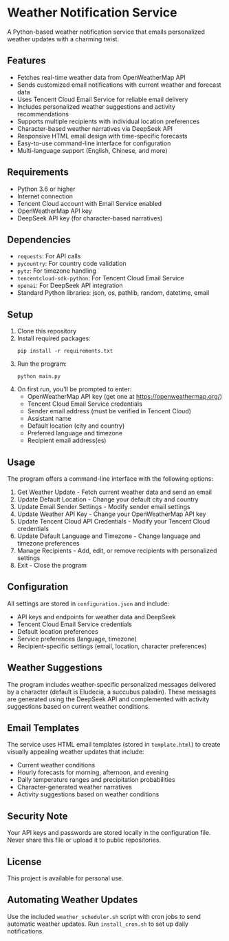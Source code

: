 # Weather Notification Service

A Python-based weather notification service that emails personalized weather updates with a charming twist.

## Features

- Fetches real-time weather data from OpenWeatherMap API
- Sends customized email notifications with current weather and forecast data
- Uses Tencent Cloud Email Service for reliable email delivery
- Includes personalized weather suggestions and activity recommendations
- Supports multiple recipients with individual location preferences
- Character-based weather narratives via DeepSeek API
- Responsive HTML email design with time-specific forecasts
- Easy-to-use command-line interface for configuration
- Multi-language support (English, Chinese, and more)

## Requirements

- Python 3.6 or higher
- Internet connection
- Tencent Cloud account with Email Service enabled
- OpenWeatherMap API key
- DeepSeek API key (for character-based narratives)

## Dependencies

- `requests`: For API calls
- `pycountry`: For country code validation
- `pytz`: For timezone handling
- `tencentcloud-sdk-python`: For Tencent Cloud Email Service
- `openai`: For DeepSeek API integration
- Standard Python libraries: json, os, pathlib, random, datetime, email

## Setup

1. Clone this repository
2. Install required packages:
   ```
   pip install -r requirements.txt
   ```
3. Run the program:
   ```
   python main.py
   ```
4. On first run, you'll be prompted to enter:
   - OpenWeatherMap API key (get one at https://openweathermap.org/)
   - Tencent Cloud Email Service credentials
   - Sender email address (must be verified in Tencent Cloud)
   - Assistant name
   - Default location (city and country)
   - Preferred language and timezone
   - Recipient email address(es)

## Usage

The program offers a command-line interface with the following options:

1. Get Weather Update - Fetch current weather data and send an email
2. Update Default Location - Change your default city and country
3. Update Email Sender Settings - Modify sender email settings
4. Update Weather API Key - Change your OpenWeatherMap API key
5. Update Tencent Cloud API Credentials - Modify your Tencent Cloud credentials
6. Update Default Language and Timezone - Change language and timezone preferences
7. Manage Recipients - Add, edit, or remove recipients with personalized settings
8. Exit - Close the program

## Configuration

All settings are stored in `configuration.json` and include:

- API keys and endpoints for weather data and DeepSeek
- Tencent Cloud Email Service credentials
- Default location preferences
- Service preferences (language, timezone)
- Recipient-specific settings (email, location, character preferences)

## Weather Suggestions

The program includes weather-specific personalized messages delivered by a character (default is Eludecia, a succubus paladin). These messages are generated using the DeepSeek API and complemented with activity suggestions based on current weather conditions.

## Email Templates

The service uses HTML email templates (stored in `template.html`) to create visually appealing weather updates that include:

- Current weather conditions
- Hourly forecasts for morning, afternoon, and evening
- Daily temperature ranges and precipitation probabilities
- Character-generated weather narratives
- Activity suggestions based on weather conditions

## Security Note

Your API keys and passwords are stored locally in the configuration file. Never share this file or upload it to public repositories.

## License

This project is available for personal use.

## Automating Weather Updates

Use the included `weather_scheduler.sh` script with cron jobs to send automatic weather updates. Run `install_cron.sh` to set up daily notifications.
